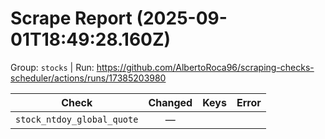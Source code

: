 # Scrape Report (2025-09-01T18:49:28.160Z)

Group: `stocks`  |  Run: https://github.com/AlbertoRoca96/scraping-checks-scheduler/actions/runs/17385203980

| Check | Changed | Keys | Error |
|---|:---:|:--|:--|
| `stock_ntdoy_global_quote` | — |  |  |
